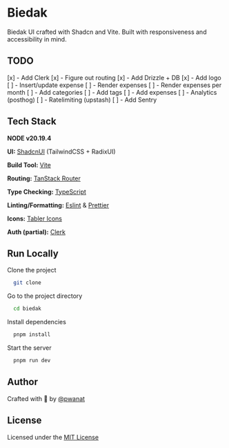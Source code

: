 # Biedak

Biedak UI crafted with Shadcn and Vite. Built with responsiveness and accessibility in mind.

## TODO

[x] - Add Clerk
[x] - Figure out routing
[x] - Add Drizzle + DB
[x] - Add logo
[ ] - Insert/update expense
[ ] - Render expenses
[ ] - Render expenses per month
[ ] - Add categories
[ ] - Add tags
[ ] - Add expenses
[ ] - Analytics (posthog)
[ ] - Ratelimiting (upstash)
[ ] - Add Sentry

## Tech Stack

**NODE v20.19.4**

**UI:** [ShadcnUI](https://ui.shadcn.com) (TailwindCSS + RadixUI)

**Build Tool:** [Vite](https://vitejs.dev/)

**Routing:** [TanStack Router](https://tanstack.com/router/latest)

**Type Checking:** [TypeScript](https://www.typescriptlang.org/)

**Linting/Formatting:** [Eslint](https://eslint.org/) & [Prettier](https://prettier.io/)

**Icons:** [Tabler Icons](https://tabler.io/icons)

**Auth (partial):** [Clerk](https://go.clerk.com/GttUAaK)

## Run Locally

Clone the project

```bash
  git clone 
```

Go to the project directory

```bash
  cd biedak
```

Install dependencies

```bash
  pnpm install
```

Start the server

```bash
  pnpm run dev
```
## Author

Crafted with 🤍 by [@pwanat](https://github.com/pwanat)

## License

Licensed under the [MIT License](https://choosealicense.com/licenses/mit/)
